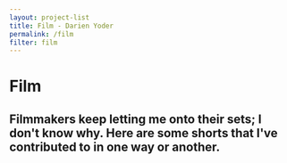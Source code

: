```yaml
---
layout: project-list
title: Film - Darien Yoder
permalink: /film
filter: film
---
```


# Film

## Filmmakers keep letting me onto their sets; I don't know why. Here are some shorts that I've contributed to in one way or another.
